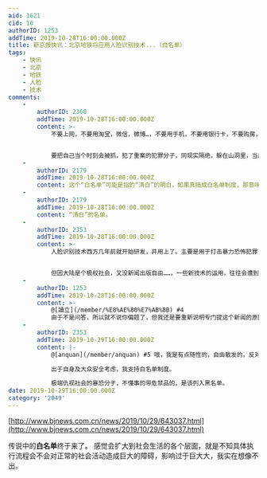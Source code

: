 ```yaml
---
aid: 1621
cid: 16
authorID: 1253
addTime: 2019-10-28T16:00:00.000Z
title: 新京报快讯：北京地铁将应用人脸识别技术...（白名单）
tags:
    - 快讯
    - 北京
    - 地铁
    - 人脸
    - 技术
comments:
    -
        authorID: 2360
        addTime: 2019-10-28T16:00:00.000Z
        content: >-
            不要上网，不要用淘宝，微信，微博…，不要用手机，不要用银行卡，不要购房，不要缴水费，电费…，这些都会暴露你地址，身份，是用来监听，监控你的。还有身份证要用锡纸包起来，不然会向警方发信息。


            要把自己当个时刻会被抓，犯了重案的犯罪分子，同现实隔绝，躲在山洞里，当原始人，那会安全些。
    -
        authorID: 2179
        addTime: 2019-10-28T16:00:00.000Z
        content: 这个“白名单”可能是指的“清白”的明白，如果真搞成白名单制度，那意味着各地治安已经出现严重问题，无法保证大多数人的乘车安全了。
    -
        authorID: 2179
        addTime: 2019-10-28T16:00:00.000Z
        content: “清白”的名单。
    -
        authorID: 2353
        addTime: 2019-10-28T16:00:00.000Z
        content: >-
            人脸识别技术西方几年前就开始研发，并用上了。主要是用于打击暴力恐怖犯罪，从人群中识别出暴恐分子。这项技术有利于提高社会安全感，维护社会稳定。别以为西方国家就不维稳了：)。


            但因大陆是个极权社会，又没新闻出版自由……，一些新技术的运用，往往会遭到一些置疑，是不是在识别暴恐分子同时还用于识别民主、自由、人权活动家。
    -
        authorID: 1253
        addTime: 2019-10-28T16:00:00.000Z
        content: >-
            @[讀立](/member/%E8%AE%80%E7%AB%8B) #4
            由于不是问答，所以就不说你偏题了，但我还是要重新说明专门提这个新闻的原因：**白名单**制度。
    -
        authorID: 2353
        addTime: 2019-10-29T16:00:00.000Z
        content: |-
            @[anquan](/member/anquan) #5 哦，我是有点随性的，自由散发的，反对一个中心两个基本点。

            出于自身及大众安全考虑，我支持白名单制度。

            极端仇视社会的暴恐分子，不懂事的带危禁品的，是该列入黑名单。
date: 2019-10-29T16:00:00.000Z
category: '2049'
---
```


[http://www.bjnews.com.cn/news/2019/10/29/643037.html](http://www.bjnews.com.cn/news/2019/10/29/643037.html)

传说中的**白名单**终于来了。 感觉会扩大到社会生活的各个层面，就是不知具体执行流程会不会对正常的社会活动造成巨大的障碍，影响过于巨大大，我实在想像不出。
